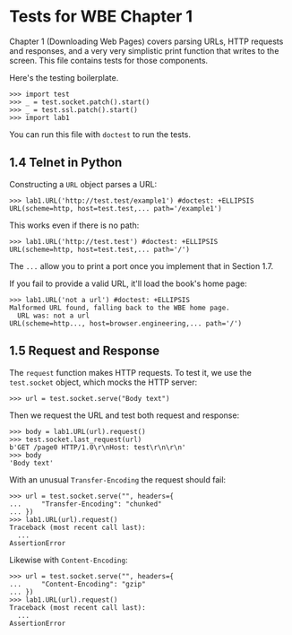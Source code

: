 Tests for WBE Chapter 1
=======================

Chapter 1 (Downloading Web Pages) covers parsing URLs, HTTP requests
and responses, and a very very simplistic print function that writes
to the screen. This file contains tests for those components.

Here's the testing boilerplate.

    >>> import test
    >>> _ = test.socket.patch().start()
    >>> _ = test.ssl.patch().start()
    >>> import lab1
    
You can run this file with `doctest` to run the tests.

1.4 Telnet in Python
--------------------

Constructing a `URL` object parses a URL:

    >>> lab1.URL('http://test.test/example1') #doctest: +ELLIPSIS
    URL(scheme=http, host=test.test,... path='/example1')

This works even if there is no path:

    >>> lab1.URL('http://test.test') #doctest: +ELLIPSIS
    URL(scheme=http, host=test.test,... path='/')

The `...` allow you to print a port once you implement that in Section
1.7.

If you fail to provide a valid URL, it'll load the book's home page:

    >>> lab1.URL('not a url') #doctest: +ELLIPSIS
    Malformed URL found, falling back to the WBE home page.
      URL was: not a url
    URL(scheme=http..., host=browser.engineering,... path='/')

1.5 Request and Response
------------------------

The `request` function makes HTTP requests. To test it, we use the
`test.socket` object, which mocks the HTTP server:

    >>> url = test.socket.serve("Body text")

Then we request the URL and test both request and response:

    >>> body = lab1.URL(url).request()
    >>> test.socket.last_request(url)
    b'GET /page0 HTTP/1.0\r\nHost: test\r\n\r\n'
    >>> body
    'Body text'

With an unusual `Transfer-Encoding` the request should fail:
    
    >>> url = test.socket.serve("", headers={
    ...     "Transfer-Encoding": "chunked"
    ... })
    >>> lab1.URL(url).request()
    Traceback (most recent call last):
      ...
    AssertionError

Likewise with `Content-Encoding`:
    
    >>> url = test.socket.serve("", headers={
    ...     "Content-Encoding": "gzip"
    ... })
    >>> lab1.URL(url).request()
    Traceback (most recent call last):
      ...
    AssertionError
